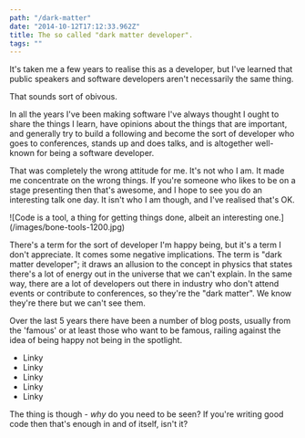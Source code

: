 ```yaml
---
path: "/dark-matter"
date: "2014-10-12T17:12:33.962Z"
title: The so called "dark matter developer".
tags: ""
---
```

It's taken me a few years to realise this as a developer, but I've learned that public speakers and software developers aren't necessarily the same thing.

That sounds sort of obivous.

In all the years I've been making software I've always thought I ought to share the things I learn, have opinions about the things that are important, and generally try to build a following and become the sort of developer who goes to conferences, stands up and does talks, and is altogether well-known for being a software developer.

That was completely the wrong attitude for me. It's not who I am. It made me concentrate on the wrong things. If you're someone who likes to be on a stage presenting then that's awesome, and I hope to see you do an interesting talk one day. It isn't who I am though, and I've realised that's OK.

<aside>![Code is a tool, a thing for getting things done, albeit an interesting one.](/images/bone-tools-1200.jpg)</aside>

There's a term for the sort of developer I'm happy being, but it's a term I don't appreciate. It comes some negative implications. The term is "dark matter developer"; it draws an allusion to the concept in physics that states there's a lot of energy out in the universe that we can't explain. In the same way, there are a lot of developers out there in industry who don't attend events or contribute to conferences, so they're the "dark matter". We know they're there but we can't see them.

Over the last 5 years there have been a number of blog posts, usually from the 'famous' or at least those who want to be famous, railing against the idea of being happy not being in the spotlight.

* Linky
* Linky
* Linky
* Linky
* Linky

The thing is though - _why_ do you need to be seen? If you're writing good code then that's enough in and of itself, isn't it?